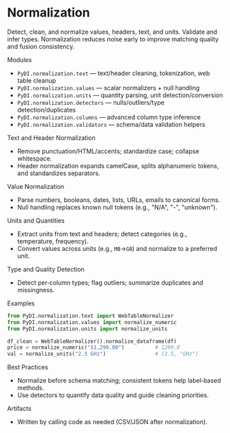 # Normalization

Detect, clean, and normalize values, headers, text, and units. Validate and infer types. Normalization reduces noise early to improve matching quality and fusion consistency.

Modules
- `PyDI.normalization.text` — text/header cleaning, tokenization, web table cleanup
- `PyDI.normalization.values` — scalar normalizers + null handling
- `PyDI.normalization.units` — quantity parsing, unit detection/conversion
- `PyDI.normalization.detectors` — nulls/outliers/type detection/duplicates
- `PyDI.normalization.columns` — advanced column type inference
- `PyDI.normalization.validators` — schema/data validation helpers

Text and Header Normalization
- Remove punctuation/HTML/accents; standardize case; collapse whitespace.
- Header normalization expands camelCase, splits alphanumeric tokens, and standardizes separators.

Value Normalization
- Parse numbers, booleans, dates, lists, URLs, emails to canonical forms.
- Null handling replaces known null tokens (e.g., "N/A", "-", "unknown").

Units and Quantities
- Extract units from text and headers; detect categories (e.g., temperature, frequency).
- Convert values across units (e.g., `MB`→`GB`) and normalize to a preferred unit.

Type and Quality Detection
- Detect per‑column types; flag outliers; summarize duplicates and missingness.

Examples
```python
from PyDI.normalization.text import WebTableNormalizer
from PyDI.normalization.values import normalize_numeric
from PyDI.normalization.units import normalize_units

df_clean = WebTableNormalizer().normalize_dataframe(df)
price = normalize_numeric("$1,299.00")          # 1299.0
val = normalize_units("2.5 GHz")                # (2.5, "GHz")
```

Best Practices
- Normalize before schema matching; consistent tokens help label‑based methods.
- Use detectors to quantify data quality and guide cleaning priorities.

Artifacts
- Written by calling code as needed (CSV/JSON after normalization).
